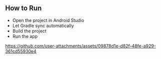 ## How to Run

- Open the project in Android Studio
- Let Gradle sync automatically
- Build the project
- Run the app


https://github.com/user-attachments/assets/09878d1e-d82f-48fe-a929-361cd55930e4


